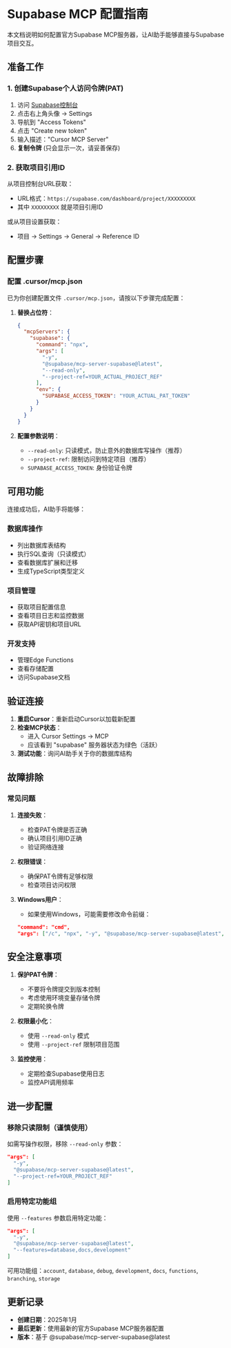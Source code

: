 # Supabase MCP 配置指南

本文档说明如何配置官方Supabase MCP服务器，让AI助手能够直接与Supabase项目交互。

## 准备工作

### 1. 创建Supabase个人访问令牌(PAT)

1. 访问 [Supabase控制台](https://supabase.com/dashboard)
2. 点击右上角头像 → Settings
3. 导航到 "Access Tokens" 
4. 点击 "Create new token"
5. 输入描述："Cursor MCP Server"
6. **复制令牌** (只会显示一次，请妥善保存)

### 2. 获取项目引用ID

从项目控制台URL获取：
- URL格式：`https://supabase.com/dashboard/project/XXXXXXXXX`
- 其中 `XXXXXXXXX` 就是项目引用ID

或从项目设置获取：
- 项目 → Settings → General → Reference ID

## 配置步骤

### 配置 .cursor/mcp.json

已为你创建配置文件 `.cursor/mcp.json`，请按以下步骤完成配置：

1. **替换占位符**：
   ```json
   {
     "mcpServers": {
       "supabase": {
         "command": "npx",
         "args": [
           "-y",
           "@supabase/mcp-server-supabase@latest",
           "--read-only",
           "--project-ref=YOUR_ACTUAL_PROJECT_REF"
         ],
         "env": {
           "SUPABASE_ACCESS_TOKEN": "YOUR_ACTUAL_PAT_TOKEN"
         }
       }
     }
   }
   ```

2. **配置参数说明**：
   - `--read-only`: 只读模式，防止意外的数据库写操作（推荐）
   - `--project-ref`: 限制访问到特定项目（推荐）
   - `SUPABASE_ACCESS_TOKEN`: 身份验证令牌

## 可用功能

连接成功后，AI助手将能够：

### 数据库操作
- 列出数据库表结构
- 执行SQL查询（只读模式）
- 查看数据库扩展和迁移
- 生成TypeScript类型定义

### 项目管理
- 获取项目配置信息
- 查看项目日志和监控数据
- 获取API密钥和项目URL

### 开发支持
- 管理Edge Functions
- 查看存储配置
- 访问Supabase文档

## 验证连接

1. **重启Cursor**：重新启动Cursor以加载新配置
2. **检查MCP状态**：
   - 进入 Cursor Settings → MCP
   - 应该看到 "supabase" 服务器状态为绿色（活跃）
3. **测试功能**：询问AI助手关于你的数据库结构

## 故障排除

### 常见问题

1. **连接失败**：
   - 检查PAT令牌是否正确
   - 确认项目引用ID正确
   - 验证网络连接

2. **权限错误**：
   - 确保PAT令牌有足够权限
   - 检查项目访问权限

3. **Windows用户**：
   - 如果使用Windows，可能需要修改命令前缀：
   ```json
   "command": "cmd",
   "args": ["/c", "npx", "-y", "@supabase/mcp-server-supabase@latest", ...]
   ```

## 安全注意事项

1. **保护PAT令牌**：
   - 不要将令牌提交到版本控制
   - 考虑使用环境变量存储令牌
   - 定期轮换令牌

2. **权限最小化**：
   - 使用 `--read-only` 模式
   - 使用 `--project-ref` 限制项目范围

3. **监控使用**：
   - 定期检查Supabase使用日志
   - 监控API调用频率

## 进一步配置

### 移除只读限制（谨慎使用）
如需写操作权限，移除 `--read-only` 参数：
```json
"args": [
  "-y", 
  "@supabase/mcp-server-supabase@latest",
  "--project-ref=YOUR_PROJECT_REF"
]
```

### 启用特定功能组
使用 `--features` 参数启用特定功能：
```json
"args": [
  "-y",
  "@supabase/mcp-server-supabase@latest",
  "--features=database,docs,development"
]
```

可用功能组：`account`, `database`, `debug`, `development`, `docs`, `functions`, `branching`, `storage`

## 更新记录

- **创建日期**：2025年1月
- **最后更新**：使用最新的官方Supabase MCP服务器配置
- **版本**：基于 @supabase/mcp-server-supabase@latest 